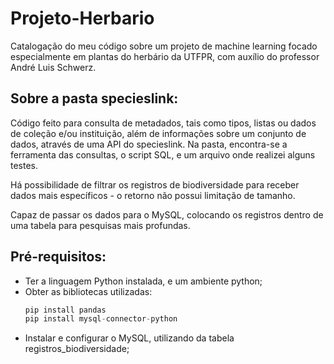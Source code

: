 # Projeto-Herbario
Catalogação do meu código sobre um projeto de machine learning focado especialmente em plantas do herbário da UTFPR, com auxílio do professor André Luis Schwerz.

## Sobre a pasta specieslink:
Código feito para consulta de metadados, tais como tipos, listas ou dados de coleção e/ou instituição, além de informações sobre um conjunto de dados, através de uma API do specieslink. Na pasta, encontra-se a ferramenta das consultas, o script SQL, e um arquivo onde realizei alguns testes.

Há possibilidade de filtrar os registros de biodiversidade para receber dados mais específicos - o retorno não possui limitação de tamanho.

Capaz de passar os dados para o MySQL, colocando os registros dentro de uma tabela para pesquisas mais profundas.

## Pré-requisitos:
- Ter a linguagem Python instalada, e um ambiente python;
- Obter as bibliotecas utilizadas:
  ```python
  pip install pandas
  pip install mysql-connector-python
  ```
- Instalar e configurar o MySQL, utilizando da tabela registros_biodiversidade;
